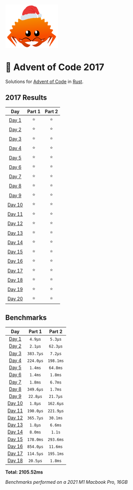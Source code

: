 <img src="./.assets/christmas_ferris.png" width="164">

# 🎄 Advent of Code 2017

Solutions for [Advent of Code](https://adventofcode.com/) in [Rust](https://www.rust-lang.org/).

<!--- advent_readme_stars table --->
## 2017 Results

| Day | Part 1 | Part 2 |
| :---: | :---: | :---: |
| [Day 1](https://adventofcode.com/2017/day/1) | ⭐ | ⭐ |
| [Day 2](https://adventofcode.com/2017/day/2) | ⭐ | ⭐ |
| [Day 3](https://adventofcode.com/2017/day/3) | ⭐ | ⭐ |
| [Day 4](https://adventofcode.com/2017/day/4) | ⭐ | ⭐ |
| [Day 5](https://adventofcode.com/2017/day/5) | ⭐ | ⭐ |
| [Day 6](https://adventofcode.com/2017/day/6) | ⭐ | ⭐ |
| [Day 7](https://adventofcode.com/2017/day/7) | ⭐ | ⭐ |
| [Day 8](https://adventofcode.com/2017/day/8) | ⭐ | ⭐ |
| [Day 9](https://adventofcode.com/2017/day/9) | ⭐ | ⭐ |
| [Day 10](https://adventofcode.com/2017/day/10) | ⭐ | ⭐ |
| [Day 11](https://adventofcode.com/2017/day/11) | ⭐ | ⭐ |
| [Day 12](https://adventofcode.com/2017/day/12) | ⭐ | ⭐ |
| [Day 13](https://adventofcode.com/2017/day/13) | ⭐ | ⭐ |
| [Day 14](https://adventofcode.com/2017/day/14) | ⭐ | ⭐ |
| [Day 15](https://adventofcode.com/2017/day/15) | ⭐ | ⭐ |
| [Day 16](https://adventofcode.com/2017/day/16) | ⭐ | ⭐ |
| [Day 17](https://adventofcode.com/2017/day/17) | ⭐ | ⭐ |
| [Day 18](https://adventofcode.com/2017/day/18) | ⭐ | ⭐ |
| [Day 19](https://adventofcode.com/2017/day/19) | ⭐ | ⭐ |
| [Day 20](https://adventofcode.com/2017/day/20) | ⭐ | ⭐ |
<!--- advent_readme_stars table --->

<!--- benchmarking table --->
## Benchmarks

| Day | Part 1 | Part 2 |
| :---: | :---: | :---:  |
| [Day 1](./src/bin/01.rs) | `4.9µs` | `5.3µs` |
| [Day 2](./src/bin/02.rs) | `2.1µs` | `62.3µs` |
| [Day 3](./src/bin/03.rs) | `383.7µs` | `7.2µs` |
| [Day 4](./src/bin/04.rs) | `224.0µs` | `198.1ms` |
| [Day 5](./src/bin/05.rs) | `1.4ms` | `64.8ms` |
| [Day 6](./src/bin/06.rs) | `1.4ms` | `1.8ms` |
| [Day 7](./src/bin/07.rs) | `1.8ms` | `6.7ms` |
| [Day 8](./src/bin/08.rs) | `349.6µs` | `1.7ms` |
| [Day 9](./src/bin/09.rs) | `22.8µs` | `21.7µs` |
| [Day 10](./src/bin/10.rs) | `1.8µs` | `162.6µs` |
| [Day 11](./src/bin/11.rs) | `190.0µs` | `221.9µs` |
| [Day 12](./src/bin/12.rs) | `365.7µs` | `30.1ms` |
| [Day 13](./src/bin/13.rs) | `1.8µs` | `6.6ms` |
| [Day 14](./src/bin/14.rs) | `8.0ms` | `1.1s` |
| [Day 15](./src/bin/15.rs) | `178.0ms` | `293.6ms` |
| [Day 16](./src/bin/16.rs) | `854.0µs` | `11.6ms` |
| [Day 17](./src/bin/17.rs) | `114.5µs` | `195.1ms` |
| [Day 18](./src/bin/18.rs) | `20.5µs` | `1.8ms` |

**Total: 2105.52ms**
<!--- benchmarking table --->

*Benchmarks performed on a 2021 M1 Macbook Pro, 16GB*
